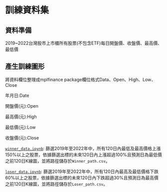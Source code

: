 # 訓練資料集

## 資料準備

2019~2022台灣股市上市櫃所有股票(不包含ETF)每日開盤價、收盤價、最高價、最低價

## 產生訓練圖形

將資料欄位整理成mplfinance package欄位格式Data、Open、High、Low、Close

年月日:Date

開盤價(元):Open

最高價(元):High

最低價(元):Low

收盤價(元):Close

[`winner_data.ipynb`](winner_data.ipynb): 篩選2019年至2022年中，所有120日內最低及最高價格上漲150%以上之股票，依據篩選出標的未來120日內上漲超過100%且預測日為最低價之前120日K線圖，並將路徑儲存於`Winner_path.csv`。

[`loser_data.ipynb`](loser_data.ipynb): 篩選2019年至2022年中，所有120日內最高及最低價格下跌60%以上之股票，依據篩選出標的未來120日內下跌超過30%且預測日為最高價之前120日K線圖，並將路徑儲存於`Loser_path.csv`。

